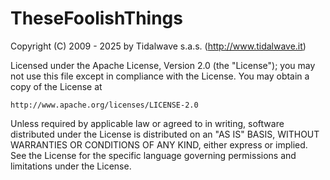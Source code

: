 TheseFoolishThings
==================

Copyright (C) 2009 - 2025 by Tidalwave s.a.s. (http://www.tidalwave.it)

Licensed under the Apache License, Version 2.0 (the "License"); 
you may not use this file except in compliance with the License. 
You may obtain a copy of the License at 

    http://www.apache.org/licenses/LICENSE-2.0 

Unless required by applicable law or agreed to in writing, software 
distributed under the License is distributed on an "AS IS" BASIS, 
WITHOUT WARRANTIES OR CONDITIONS OF ANY KIND, either express or implied. 
See the License for the specific language governing permissions and 
limitations under the License.